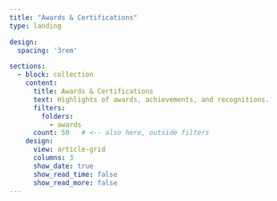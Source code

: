 ```yaml
---
title: "Awards & Certifications"
type: landing

design:
  spacing: '3rem'

sections:
  - block: collection
    content:
      title: Awards & Certifications
      text: Highlights of awards, achievements, and recognitions.
      filters:
        folders:
          - awards
      count: 50   # <-- also here, outside filters
    design:
      view: article-grid
      columns: 3
      show_date: true
      show_read_time: false
      show_read_more: false
---
```

